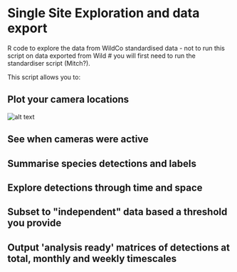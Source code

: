 # Single Site Exploration and data export
R code to explore the data from WildCo standardised data - not to run this script on data exported from Wild # you will first need to run the standardiser script (Mitch?).

This script allows you to:

## Plot your camera locations
![alt text](![image](https://user-images.githubusercontent.com/4758200/110359063-e45bcf00-7ff1-11eb-9a07-750090ae9cc6.png))
## See when cameras were active

## Summarise species detections and labels

## Explore detections through time and space

## Subset to "independent" data based a threshold you provide

## Output 'analysis ready' matrices of detections at total, monthly and weekly timescales

